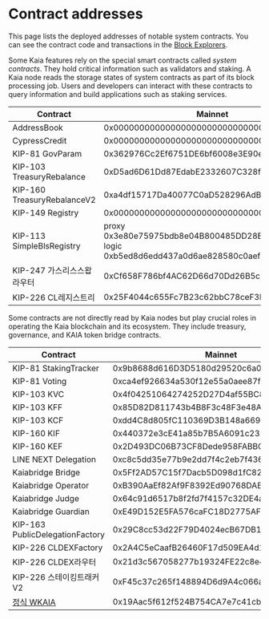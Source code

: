 # Contract addresses

This page lists the deployed addresses of notable system contracts. You can see the contract code and transactions in the [Block Explorers](../../build/tools/block-explorers).

Some Kaia features rely on the special smart contracts called _system contracts_. They hold critical information such as validators and staking. A Kaia node reads the storage states of system contracts as part of its block processing job. Users and developers can interact with these contracts to query information and build applications such as staking services.

| Contract                    | Mainnet                                                                                                 | Kairos                                                                                                  |
| --------------------------- | ------------------------------------------------------------------------------------------------------- | ------------------------------------------------------------------------------------------------------- |
| AddressBook                 | 0x0000000000000000000000000000000000000400                                                              | 0x0000000000000000000000000000000000000400                                                              |
| CypressCredit               | 0x0000000000000000000000000000000000000000                                                              | n/a                                                                                                     |
| KIP-81 GovParam             | 0x362976Cc2Ef6751DE6bf6008e3E90e1e02deCa51                                                              | 0x84214cec245d752a9f2faf355b59ddf7f58a6edb                                                              |
| KIP-103 TreasuryRebalance   | 0xD5ad6D61Dd87EdabE2332607C328f5cc96aeCB95                                                              | 0xD5ad6D61Dd87EdabE2332607C328f5cc96aeCB95                                                              |
| KIP-160 TreasuryRebalanceV2 | 0xa4df15717Da40077C0aD528296AdBBd046579Ee9                                                              | 0x3D478E73c9dBebB72332712D7265961B1868d193                                                              |
| KIP-149 Registry            | 0x0000000000000000000000000000000000000401                                                              | 0x0000000000000000000000000000000000000401                                                              |
| KIP-113 SimpleBlsRegistry   | proxy 0x3e80e75975bdb8e04B800485DD28BebeC6d97679 <br/> logic 0xb5ed8d6edd437a0d6ae828580c0aef5678d87f1a | proxy 0x4BEed0651C46aE5a7CB3b7737345d2ee733789e6 <br/> logic 0x6751096fe72d835307d7e635aed51296948b93c5 |
| KIP-247 가스리스스왑 라우터          | 0xCf658F786bf4AC62D66d70Dd26B5c1395dA22c63                                                              | 0x4b41783732810b731569E4d944F59372F411BEa2                                                              |
| KIP-226 CL레지스트리             | 0x25F4044c655Fc7B23c62bbC78ceF3B4EBFb4e478                                                              | 0x25F4044c655Fc7B23c62bbC78ceF3B4EBFb4e478                                                              |

Some contracts are not directly read by Kaia nodes but play crucial roles in operating the Kaia blockchain and its ecosystem. They include treasury, governance, and KAIA token bridge contracts.

| Contract                                                                  | Mainnet                                    | Kairos                                     |
| ------------------------------------------------------------------------- | ------------------------------------------ | ------------------------------------------ |
| KIP-81 StakingTracker                                                     | 0x9b8688d616D3D5180d29520c6a0E28582E82BF4d | 0x8Fe0f06DF2C95B8D5D9D4232405614E505Ab04C0 |
| KIP-81 Voting                                                             | 0xca4ef926634a530f12e55a0aee87f195a7b22aa3 | 0x2C41DdBF0239cEaa75325D66809d0199F368188b |
| KIP-103 KVC                                                               | 0x4f04251064274252D27D4af55BC85b68B3adD992 | 0xaa8d19a5e17e9e1bA693f13aB0E079d274a7e51E |
| KIP-103 KFF                                                               | 0x85D82D811743b4B8F3c48F3e48A1664d1FfC2C10 | 0x8B537f5BC7d176a94D7bF63BeFB81586EB3D1c0E |
| KIP-103 KCF                                                               | 0xdd4C8d805fC110369D3B148a6692F283ffBDCcd3 | 0x47E3DbB8c1602BdB0DAeeE89Ce59452c4746CA1C |
| KIP-160 KIF                                                               | 0x440372e3cE41a85b7B5A6091c232470d186367D5 | 0x8436e5BD1A6D622c278c946E2F8988a26136A16F |
| KIP-160 KEF                                                               | 0x2D493DC06B73CF8Dede958FABBC9d62C31fA0926 | 0x819d4b7245164e6A94341F4b5C2ae587372BB669 |
| LINE NEXT Delegation                                                      | 0xc8c5dd35e77b9e2dd7f4c2eb7f436d34d04a059b | 0x8436e5BD1A6D622c278c946E2F8988a26136A16F |
| Kaiabridge Bridge                                                         | 0x5Ff2AD57C15f7Dacb5D098d1fC82DAF482884f99 | 0x4cE2b3dC804B35aC43F96B266B50Bc9fE69A97C2 |
| Kaiabridge Operator                                                       | 0xB390AaEf82Af9F8392Ed90768DABF91164c59619 | 0x8afe7C44C0293fd69baF444743e224Da1886760A |
| Kaiabridge Judge                                                          | 0x64c91d6517b8f2fd7f4157c32DE4acfe1AeA2611 | 0x3735Ba95cca5DEd47Fa5b202a2Bbda4c63c0B1DD |
| Kaiabridge Guardian                                                       | 0xE49D152E5FA576caFC18D2775AF4E58C135a6851 | 0xc9e8342C1da4c89A423258d9030414331b4761Cf |
| KIP-163 PublicDelegationFactory                                           | 0x29C8cc53d22F79D4024ecB67DB1a09b37bCdE415 | 0x98c47c2cda854cbb025d47de72149a7ec238ec33 |
| KIP-226 CLDEXFactory                                                      | 0x2A4C5eCaafB26460F17d509EA4d15741AF5F5f0a | 0x537D58BdBC98c690bE5d3e3F638d4B93754B15Fd |
| KIP-226 CLDEX라우터                                                          | 0x21d3c567058277b19324FE22c8e4Bb3D2AE0D4C3 | 0x41F135a084897e4145CC2032e8701726af795e3a |
| KIP-226 스테이킹트래커V2                                                         | 0xF45c37c265f148894D6d9A4c066aFaAB00557c9c | 0x9b015Ab5916EE53e52Ef60f31E978b4001908c43 |
| [정식 WKAIA](../build/smart-contracts/token-development/canonical-wkaia.md) | 0x19Aac5f612f524B754CA7e7c41cbFa2E981A4432 | 0x043c471bEe060e00A56CcD02c0Ca286808a5A436 |
